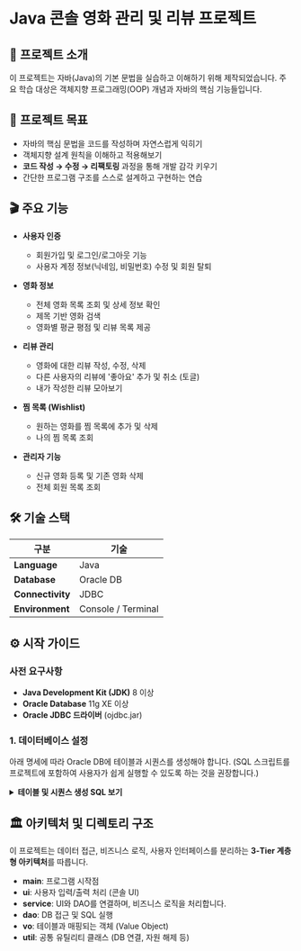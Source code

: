 

# Java 콘솔 영화 관리 및 리뷰 프로젝트

## 📑 프로젝트 소개
이 프로젝트는 자바(Java)의 기본 문법을 실습하고 이해하기 위해 제작되었습니다.
주요 학습 대상은 객체지향 프로그래밍(OOP) 개념과 자바의 핵심 기능들입니다.

## 🎯 프로젝트 목표

- 자바의 핵심 문법을 코드를 작성하며 자연스럽게 익히기
- 객체지향 설계 원칙을 이해하고 적용해보기
- **코드 작성 → 수정 → 리팩토링** 과정을 통해 개발 감각 키우기
- 간단한 프로그램 구조를 스스로 설계하고 구현하는 연습

## 🎬 주요 기능
- **사용자 인증**
  - 회원가입 및 로그인/로그아웃 기능
  - 사용자 계정 정보(닉네임, 비밀번호) 수정 및 회원 탈퇴

- **영화 정보**
  - 전체 영화 목록 조회 및 상세 정보 확인
  - 제목 기반 영화 검색
  - 영화별 평균 평점 및 리뷰 목록 제공

- **리뷰 관리**
  - 영화에 대한 리뷰 작성, 수정, 삭제
  - 다른 사용자의 리뷰에 '좋아요' 추가 및 취소 (토글)
  - 내가 작성한 리뷰 모아보기

- **찜 목록 (Wishlist)**
  - 원하는 영화를 찜 목록에 추가 및 삭제
  - 나의 찜 목록 조회

- **관리자 기능**
  - 신규 영화 등록 및 기존 영화 삭제
  - 전체 회원 목록 조회


    
## 🛠️ 기술 스택
| 구분 | 기술 |
|------|------|
| **Language** | Java |
| **Database** | Oracle DB |
| **Connectivity**| JDBC |
| **Environment** | Console / Terminal |

## ⚙️ 시작 가이드


### 사전 요구사항
- **Java Development Kit (JDK)** 8 이상
- **Oracle Database** 11g XE 이상
- **Oracle JDBC 드라이버** (ojdbc.jar)

### 1. 데이터베이스 설정
아래 명세에 따라 Oracle DB에 테이블과 시퀀스를 생성해야 합니다.
(SQL 스크립트를 프로젝트에 포함하여 사용자가 쉽게 실행할 수 있도록 하는 것을 권장합니다.)

<details>
<summary><b>테이블 및 시퀀스 생성 SQL 보기</b></summary>

```sql
-- 회원 테이블
CREATE TABLE members (
    member_id VARCHAR2(50) PRIMARY KEY,          -- 아이디 (PK)
    password VARCHAR2(100) NOT NULL,             -- 비밀번호
    nickname VARCHAR2(100) NOT NULL,             -- 닉네임
    is_admin CHAR(1) DEFAULT 'N',                -- 관리자 여부 ('Y', 'N')
    created_at DATE DEFAULT SYSDATE              -- 가입일
);

-- 영화 테이블
CREATE TABLE movies (
    movie_id NUMBER PRIMARY KEY,                 -- 영화 ID
    title VARCHAR2(200) NOT NULL,                -- 제목
    genre VARCHAR2(100),                         -- 장르
    director VARCHAR2(100),                      -- 감독
    running_time NUMBER,                         -- 상영시간
    release_date DATE,                           -- 개봉일
    synopsis VARCHAR2(2000),                     -- 줄거리
    created_at DATE DEFAULT SYSDATE              -- 등록일
);

-- 리뷰 테이블
CREATE TABLE reviews (
    review_id NUMBER PRIMARY KEY,                -- 리뷰 고유번호
    member_id VARCHAR2(50),                      -- 작성자 (FK)
    movie_id NUMBER,                             -- 영화 ID (FK)
    rating NUMBER(3,1) NOT NULL,                 -- 평점 (0.0 ~ 10.0)
    content VARCHAR2(1000),                      -- 리뷰 내용
    like_count NUMBER DEFAULT 0,                 -- 좋아요 수
    created_at DATE DEFAULT SYSDATE,             -- 작성일
    CONSTRAINT fk_review_member FOREIGN KEY (member_id) 
        REFERENCES members(member_id) ON DELETE CASCADE,
    CONSTRAINT fk_review_movie FOREIGN KEY (movie_id) 
        REFERENCES movies(movie_id) ON DELETE CASCADE,
    CONSTRAINT chk_rating CHECK (rating BETWEEN 0 AND 10) -- 평점 유효성 검사
);

-- 찜 테이블
CREATE TABLE wishlists (
    wishlist_id NUMBER PRIMARY KEY,              -- 찜 고유번호
    member_id VARCHAR2(50),                      -- 회원 ID (FK)
    movie_id NUMBER,                             -- 영화 ID (FK)
    created_at DATE DEFAULT SYSDATE,             -- 찜 등록일
    CONSTRAINT fk_wishlist_member FOREIGN KEY (member_id) 
        REFERENCES members(member_id) ON DELETE CASCADE,
    CONSTRAINT fk_wishlist_movie FOREIGN KEY (movie_id) 
        REFERENCES movies(movie_id) ON DELETE CASCADE,
    CONSTRAINT uq_wishlist UNIQUE (member_id, movie_id) -- 중복 방지
);

-- 좋아요 테이블
CREATE TABLE review_likes (
    review_id NUMBER,
    member_id VARCHAR2(50),
    created_at DATE DEFAULT SYSDATE,
    PRIMARY KEY (review_id, member_id),
    FOREIGN KEY (review_id) REFERENCES reviews(review_id) ON DELETE CASCADE,
    FOREIGN KEY (member_id) REFERENCES members(member_id) ON DELETE CASCADE
);

-- 시퀀스 생성
CREATE SEQUENCE seq_wishlist_id
    START WITH 1
    INCREMENT BY 1
    NOCACHE
    NOCYCLE;

CREATE SEQUENCE seq_review_id
    START WITH 1
    INCREMENT BY 1
    NOCACHE
    NOCYCLE;

```
</details>





## 🏛️ 아키텍처 및 디렉토리 구조
이 프로젝트는 데이터 접근, 비즈니스 로직, 사용자 인터페이스를 분리하는 **3-Tier 계층형 아키텍처**를 따릅니다.

- **main**: 프로그램 시작점
- **ui**: 사용자 입력/출력 처리 (콘솔 UI)
- **service**: UI와 DAO를 연결하며, 비즈니스 로직을 처리합니다.
- **dao**: DB 접근 및 SQL 실행
- **vo**: 테이블과 매핑되는 객체 (Value Object)
- **util**: 공통 유틸리티 클래스 (DB 연결, 자원 해제 등)
